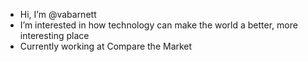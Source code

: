 - Hi, I’m @vabarnett
- I’m interested in how technology can make the world a better, more interesting place
- Currently working at Compare the Market


<!---
vabarnett/vabarnett is a ✨ special ✨ repository because its `README.md` (this file) appears on your GitHub profile.
You can click the Preview link to take a look at your changes.
--->
